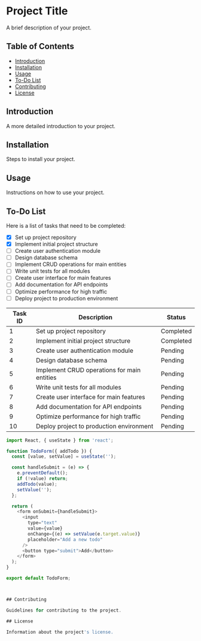 # Project Title

A brief description of your project.

## Table of Contents

- [Introduction](#introduction)
- [Installation](#installation)
- [Usage](#usage)
- [To-Do List](#to-do-list)
- [Contributing](#contributing)
- [License](#license)

## Introduction

A more detailed introduction to your project.

## Installation

Steps to install your project.

## Usage

Instructions on how to use your project.

## To-Do List

Here is a list of tasks that need to be completed:

- [x] Set up project repository
- [x] Implement initial project structure
- [ ] Create user authentication module
- [ ] Design database schema
- [ ] Implement CRUD operations for main entities
- [ ] Write unit tests for all modules
- [ ] Create user interface for main features
- [ ] Add documentation for API endpoints
- [ ] Optimize performance for high traffic
- [ ] Deploy project to production environment

| Task ID | Description                             | Status   |
|---------|-----------------------------------------|----------|
| 1       | Set up project repository               | Completed|
| 2       | Implement initial project structure     | Completed|
| 3       | Create user authentication module       | Pending  |
| 4       | Design database schema                  | Pending  |
| 5       | Implement CRUD operations for main entities | Pending  |
| 6       | Write unit tests for all modules        | Pending  |
| 7       | Create user interface for main features | Pending  |
| 8       | Add documentation for API endpoints     | Pending  |
| 9       | Optimize performance for high traffic   | Pending  |
| 10      | Deploy project to production environment| Pending  |

```javascript
import React, { useState } from 'react';

function TodoForm({ addTodo }) {
  const [value, setValue] = useState('');

  const handleSubmit = (e) => {
    e.preventDefault();
    if (!value) return;
    addTodo(value);
    setValue('');
  };

  return (
    <form onSubmit={handleSubmit}>
      <input
        type="text"
        value={value}
        onChange={(e) => setValue(e.target.value)}
        placeholder="Add a new todo"
      />
      <button type="submit">Add</button>
    </form>
  );
}

export default TodoForm;



## Contributing

Guidelines for contributing to the project.

## License

Information about the project's license.
